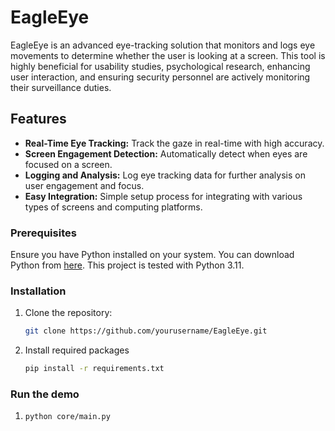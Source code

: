 # EagleEye

EagleEye is an advanced eye-tracking solution that monitors and logs eye movements to determine whether the user is looking at a screen. This tool is highly beneficial for usability studies, psychological research, enhancing user interaction, and ensuring security personnel are actively monitoring their surveillance duties.

## Features

- **Real-Time Eye Tracking:** Track the gaze in real-time with high accuracy.
- **Screen Engagement Detection:** Automatically detect when eyes are focused on a screen.
- **Logging and Analysis:** Log eye tracking data for further analysis on user engagement and focus.
- **Easy Integration:** Simple setup process for integrating with various types of screens and computing platforms.

### Prerequisites

Ensure you have Python installed on your system. You can download Python from [here](https://www.python.org/downloads/). This project is tested with Python 3.11.

### Installation

1. Clone the repository:
   ```bash
   git clone https://github.com/yourusername/EagleEye.git

2. Install required packages
   ```bash
   pip install -r requirements.txt

### Run the demo
1. ```bash
   python core/main.py

